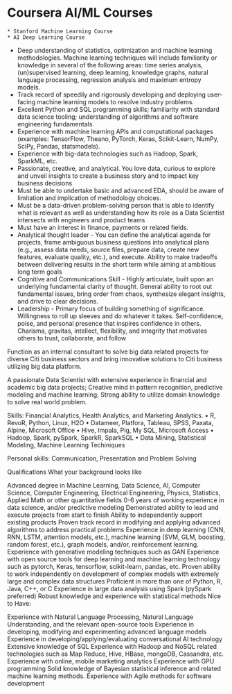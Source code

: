# Coursera AI/ML Courses
    * Stanford Machine Learning Course
    * AI Deep Learning Course
    
* Deep understanding of statistics, optimization and machine learning methodologies.  Machine learning techniques will include familiarity or knowledge in several of the following areas: time series analysis, (un)supervised learning, deep learning, knowledge graphs, natural language processing, regression analysis and maximum entropy models.
* Track record of speedily and rigorously developing and deploying user-facing machine learning models to resolve industry problems.
* Excellent Python and SQL programming skills; familiarity with standard data science tooling; understanding of algorithms and software engineering fundamentals.
* Experience with machine learning APIs and computational packages (examples: TensorFlow, Theano, PyTorch, Keras, Scikit-Learn, NumPy, SciPy, Pandas, statsmodels).
* Experience with big-data technologies such as Hadoop, Spark, SparkML, etc.
* Passionate, creative, and analytical. You love data, curious to explore and unveil insights to create a business story and to impact key business decisions  
* Must be able to undertake basic and advanced EDA, should be aware of limitation and implication of methodology choices.
* Must be a data-driven problem-solving person that is able to identify what is relevant as well as understanding how its role as a Data Scientist intersects with engineers and product teams
* Must have an interest in finance, payments or related fields.
* Analytical thought leader - You can define the analytical agenda for projects, frame ambiguous business questions into analytical plans (e.g., assess data needs, source files, prepare data, create new features, evaluate quality, etc.), and execute.  Ability to make tradeoffs between delivering results in the short term while aiming at ambitious long term goals
* Cognitive and Communications Skill - Highly articulate, built upon an underlying fundamental clarity of thought. General ability to root out fundamental issues, bring order from chaos, synthesize elegant insights, and drive to clear decisions.
* Leadership - Primary focus of building something of significance. Willingness to roll up sleeves and do whatever it takes. Self-confidence, poise, and personal presence that inspires confidence in others. Charisma, gravitas, intellect, flexibility, and integrity that motivates others to trust, collaborate, and follow

Function as an internal consultant to solve big data related projects for diverse Citi business sectors and bring innovative solutions to Citi business utilizing big data platform.

A passionate Data Scientist with extensive experience in financial and academic big data projects; Creative mind in pattern recognition, predictive modeling and machine learning; Strong ability to utilize domain knowledge to solve real world problem.

Skills: Financial Analytics, Health Analytics, and Marketing Analytics.
• R, RevoR, Python, Linux, H2O
• Datameer, Platfora, Tableau, SPSS, Paxata, Alpine, Microsoft Office
• Hive, Impala, Pig, My SQL, Microsoft Access
• Hadoop, Spark, pySpark, SparkR, SparkSQL
• Data Mining, Statistical Modeling, Machine Learning Techiniques

Personal skills: Communication, Presentation and Problem Solving

Qualifications
What your background looks like

Advanced degree in Machine Learning, Data Science, AI, Computer Science, Computer Engineering, Electrical Engineering, Physics, Statistics, Applied Math or other quantitative fields
0-6 years of working experience in data science, and/or predictive modeling
Demonstrated ability to lead and execute projects from start to finish
Ability to independently support existing products
Proven track record in modifying and applying advanced algorithms to address practical problems
Experience in deep learning (CNN, RNN, LSTM, attention models, etc.), machine learning (SVM, GLM, boosting, random forest, etc.), graph models, and/or, reinforcement learning.
Experience with generative modeling techniques such as GAN
Experience with open source tools for deep learning and machine learning technology such as pytorch, Keras, tensorflow, scikit-learn, pandas, etc.
Proven ability to work independently on development of complex models with extremely large and complex data structures
Proficient in more than one of Python, R, Java, C++, or C
Experience in large data analysis using Spark (pySpark preferred)
Robust knowledge and experience with statistical methods
Nice to Have:

Experience with Natural Language Processing, Natural Language Understanding, and the relevant open-source tools
Experience in developing, modifying and experimenting advanced language models
Experience in developing/applying/evaluating conversational AI technology
Extensive knowledge of SQL
Experience with Hadoop and NoSQL related technologies such as Map Reduce, Hive, HBase, mongoDB, Cassandra, etc.
Experience with online, mobile marketing analytics
Experience with GPU programming
Solid knowledge of Bayesian statistical inference and related machine learning methods.
Experience with Agile methods for software development
